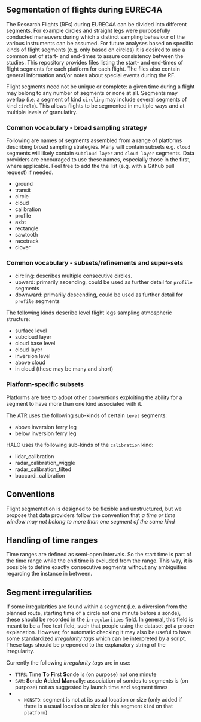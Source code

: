 ## Segmentation of flights during EUREC4A

The Research Flights (RFs) during EUREC4A can be divided into different segments.
For example circles and straight legs were purposefully conducted maneuvers during which
a distinct sampling behaviour of the various instruments can be assumed. For future analyses
based on specific kinds of flight segments (e.g. only based on circles) it is desired to use a
common set of start- and end-times to assure consistency between the studies. This repository
provides files listing the start- and end-times of  flight segments for each platform for each flight. The files also contain general information and/or notes about special events during the RF.

Flight segments need not be unique or complete: a given time during a flight may belong to
any number of segments or none at all. Segments may overlap (i.e. a segment of kind `circling`
may include several segments of kind `circle`). This allows flights to be segmented
in multiple ways and at multiple levels of granulatiry.


### Common vocabulary - broad sampling strategy
Following are names of segments assembled from a range of platforms describing broad sampling strategies. Many will contain subsets
e.g. `cloud` segments will likely contain `subcloud layer` and `cloud layer` segments.
Data providers are encouraged to use these names, especially those in the first, where applicable.
Feel free to add the the list (e.g. with a Github pull request) if needed.
* ground
* transit
* circle
* cloud
* calibration
* profile
* axbt
* rectangle
* sawtooth
* racetrack
* clover

### Common vocabulary - subsets/refinements and super-sets
* circling: describes multiple consecutive circles.
* upward: primarily ascending, could be used as further detail for `profile` segments
* downward: primarily descending, could be used as further detail for `profile` segments

The following kinds describe level flight legs sampling atmospheric structure:
* surface level
* subcloud layer
* cloud base level
* cloud layer
* inversion level
* above cloud
* in cloud (these may be many and short)

### Platform-specific subsets
Platforms are free to adopt other conventions exploiting the ability for a segment to have more than one kind associated with it.

The ATR uses the following sub-kinds of certain `level` segments:
* above inversion ferry leg
* below inversion ferry leg

HALO uses the following sub-kinds of the `calibration` kind:
* lidar_calibration
* radar_calibration_wiggle
* radar_calibration_tilted
* baccardi_calibration

## Conventions
Flight segmentation is designed to be flexible and unstructured, but we propose that data providers follow the convention that
_a time or time window may not belong to more than one segment of the same kind_

## Handling of time ranges

Time ranges are defined as semi-open intervals. So the start time is part of the time range while the end time is excluded from the range. This way, it is possible to define exactly consecutive segments without any ambiguities regarding the instance in between.

## Segment irregularities

If some irregularities are found within a segment (i.e. a diversion from the planned route, starting time of a circle not one minute before a sonde), these should be recorded in the `irregularities` field. In general, this field is meant to be a free text field, such that people using the dataset get a proper explanation. However, for automatic checking it may also be useful to have some standardized *irregularity tags* which can be interpreted by a script. These tags should be prepended to the explanatory string of the irregularity.

Currently the following *irregularity tags* are in use:

* `TTFS`: **T**ime **T**o **F**irst **S**onde is (on purpose) not one minute
* `SAM`: **S**onde **A**dded **M**anually: association of sondes to segments is (on purpose) not as suggested by launch time and segment times
* * `NONSTD`: segment is not at its usual location or size (only added if there is a usual location or size for this segment `kind` on that `platform`)
